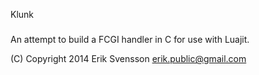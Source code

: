 Klunk
#####

An attempt to build a FCGI handler in C for use with Luajit.

(C) Copyright 2014 Erik Svensson <erik.public@gmail.com>
